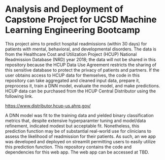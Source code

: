 # Analysis and Deployment of Capstone Project for UCSD Machine Learning Engineering Bootcamp

This project aims to predict hospital readmissions (within 30 days) for patients with mental, behavioral, and developmental disorders. The data is from the Healthcare Cost and Utilization Project (HCUP) National Readmission Database (NRD) year 2018; the data will not be shared in this repository because the HCUP Data Use Agreement restricts the sharing of this sensitive database to protect the privacy of patients and partners. If the user obtains access to HCUP data for themselves, the code in this repository can take aggregated and cleaned input data, prepare it, preprocess it, train a DNN model, evaluate the model, and make predictions. HCUP data can be purchased from the HCUP Central Distributor using the following link.

https://www.distributor.hcup-us.ahrq.gov/

A DNN model was fit to the training data and yielded binary classification metrics that, despite extensive hyperparamter tuning and model/data refinement, indicated modest but acceptable fit. Nonetheless, this prediction function may be of substantial real-world use for clinicians to assess the likelihood of readmission for their patients. As such, an we app was developed and deployed on streamlit permitting users to easily utilize this prediction function. This repository contains the code and dependencies for this web app. The web app can be accessed at TBD.
